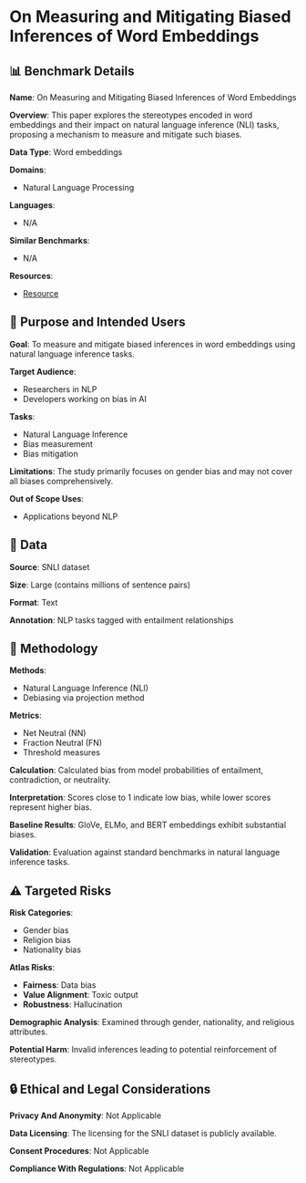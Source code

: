 # On Measuring and Mitigating Biased Inferences of Word Embeddings

## 📊 Benchmark Details

**Name**: On Measuring and Mitigating Biased Inferences of Word Embeddings

**Overview**: This paper explores the stereotypes encoded in word embeddings and their impact on natural language inference (NLI) tasks, proposing a mechanism to measure and mitigate such biases.

**Data Type**: Word embeddings

**Domains**:
- Natural Language Processing

**Languages**:
- N/A

**Similar Benchmarks**:
- N/A

**Resources**:
- [Resource](arXiv:1908.09369v3)

## 🎯 Purpose and Intended Users

**Goal**: To measure and mitigate biased inferences in word embeddings using natural language inference tasks.

**Target Audience**:
- Researchers in NLP
- Developers working on bias in AI

**Tasks**:
- Natural Language Inference
- Bias measurement
- Bias mitigation

**Limitations**: The study primarily focuses on gender bias and may not cover all biases comprehensively.

**Out of Scope Uses**:
- Applications beyond NLP

## 💾 Data

**Source**: SNLI dataset

**Size**: Large (contains millions of sentence pairs)

**Format**: Text

**Annotation**: NLP tasks tagged with entailment relationships

## 🔬 Methodology

**Methods**:
- Natural Language Inference (NLI)
- Debiasing via projection method

**Metrics**:
- Net Neutral (NN)
- Fraction Neutral (FN)
- Threshold measures

**Calculation**: Calculated bias from model probabilities of entailment, contradiction, or neutrality.

**Interpretation**: Scores close to 1 indicate low bias, while lower scores represent higher bias.

**Baseline Results**: GloVe, ELMo, and BERT embeddings exhibit substantial biases.

**Validation**: Evaluation against standard benchmarks in natural language inference tasks.

## ⚠️ Targeted Risks

**Risk Categories**:
- Gender bias
- Religion bias
- Nationality bias

**Atlas Risks**:
- **Fairness**: Data bias
- **Value Alignment**: Toxic output
- **Robustness**: Hallucination

**Demographic Analysis**: Examined through gender, nationality, and religious attributes.

**Potential Harm**: Invalid inferences leading to potential reinforcement of stereotypes.

## 🔒 Ethical and Legal Considerations

**Privacy And Anonymity**: Not Applicable

**Data Licensing**: The licensing for the SNLI dataset is publicly available.

**Consent Procedures**: Not Applicable

**Compliance With Regulations**: Not Applicable
